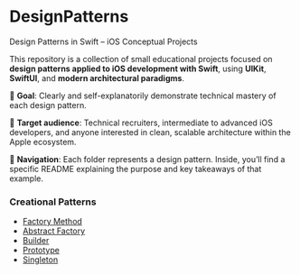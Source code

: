 # DesignPatterns
 Design Patterns in Swift – iOS Conceptual Projects

This repository is a collection of small educational projects focused on **design patterns applied to iOS development with Swift**, using **UIKit**, **SwiftUI**, and **modern architectural paradigms**.

🎯 **Goal**: Clearly and self-explanatorily demonstrate technical mastery of each design pattern.

👤 **Target audience**: Technical recruiters, intermediate to advanced iOS developers, and anyone interested in clean, scalable architecture within the Apple ecosystem.

📂 **Navigation**: Each folder represents a design pattern. Inside, you’ll find a specific README explaining the purpose and key takeaways of that example.

### Creational Patterns
- [Factory Method](CreationalPatterns/FactoryMethod)
- [Abstract Factory](CreationalPatterns/AbstractFactory)
- [Builder](CreationalPatterns/Builder)
- [Prototype](CreationalPatterns/Prototype)
- [Singleton](CreationalPatterns/Singleton)
